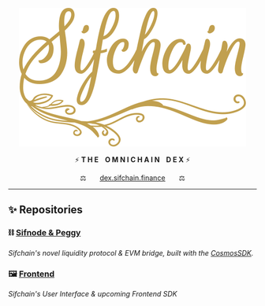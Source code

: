 <p align="center"><a href="https://dex.sifchain.finance" target="_blank" rel="noopener noreferrer"><img src="https://raw.githubusercontent.com/Sifchain/.github/main/assets/Sifchain%20Logo.svg"/>
</a></p>
<p align="center">
⚡️ <b>T H E &nbsp;&nbsp; O M N I C H A I N &nbsp;&nbsp; D E X</b> ⚡️
</p>
<p align="center">⚖️&nbsp;&nbsp;&nbsp;&nbsp;&nbsp;&nbsp;
  <a href="https://dex.sifchain.finance"><u>dex.sifchain.finance</u></a>
  &nbsp;&nbsp;&nbsp;&nbsp;&nbsp;&nbsp;⚖
</p>
<hr>


## ✨ Repositories

### ⛓ [Sifnode & Peggy](https://github.com/Sifchain/sifnode) 
_Sifchain's novel liquidity protocol & EVM bridge, built with the [CosmosSDK](https://github.com/cosmos/cosmos-sdk)._


### 🖼 [Frontend](https://github.com/Sifchain/sifchain-ui) 
_Sifchain's User Interface & upcoming Frontend SDK_
